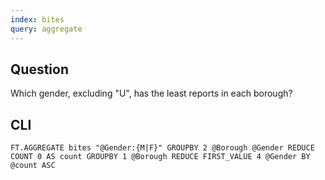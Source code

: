 ```yaml
---
index: bites
query: aggregate
---
```


## Question

Which gender, excluding "U", has the least reports in each borough?

## CLI

```
FT.AGGREGATE bites "@Gender:{M|F}" GROUPBY 2 @Borough @Gender REDUCE COUNT 0 AS count GROUPBY 1 @Borough REDUCE FIRST_VALUE 4 @Gender BY @count ASC
```